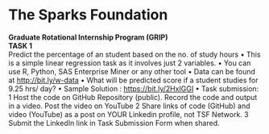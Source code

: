 # The Sparks Foundation  
**Graduate Rotational Internship Program (GRIP)**  
**TASK 1**  
Predict the percentage of an student based on the no. of study hours
•  This is a simple linear regression task as it involves just 2 variables.
•  You can use R, Python, SAS Enterprise Miner or any other tool
•  Data can be found at http://bit.ly/w-data
•  What will be predicted score if a student studies for 9.25 hrs/ day?
•  Sample Solution : https://bit.ly/2HxIGGI
•  Task submission:
    1 Host the code on GitHub Repository (public). Record the code and
        output in a video. Post the video on YouTube
    2 Share links of code (GitHub) and video (YouTube) as a post on
        YOUR Linkedin profile, not TSF Network.
    3 Submit the LinkedIn link in Task Submission Form when shared.
